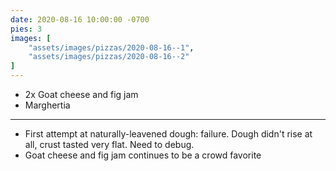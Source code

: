 ```yaml
---
date: 2020-08-16 10:00:00 -0700
pies: 3
images: [
    "assets/images/pizzas/2020-08-16--1",
    "assets/images/pizzas/2020-08-16--2"
]
---
```

- 2x Goat cheese and fig jam
- Marghertia

---

- First attempt at naturally-leavened dough: failure. Dough didn't rise at all, crust tasted very flat. Need to debug.
- Goat cheese and fig jam continues to be a crowd favorite
